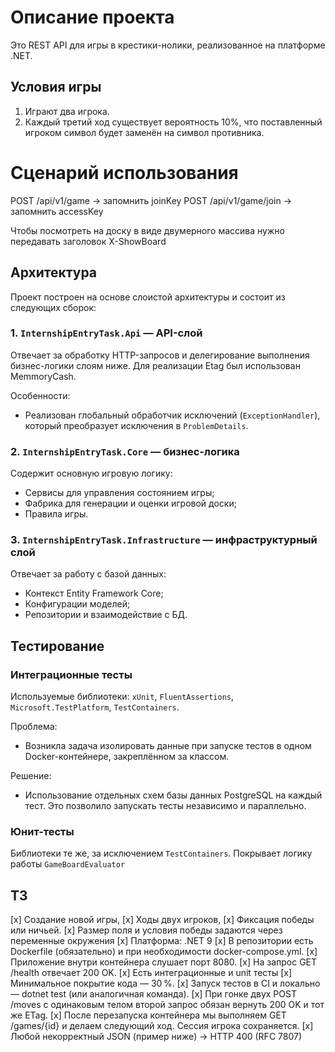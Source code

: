 # Описание проекта

Это REST API для игры в крестики-нолики, реализованное на платформе .NET.

## Условия игры

1. Играют два игрока.
2. Каждый третий ход существует вероятность 10%, что поставленный игроком символ будет заменён на символ противника.

# Сценарий использования
POST /api/v1/game -> запомнить joinKey
POST /api/v1/game/join -> запомнить accessKey

Чтобы посмотреть на доску в виде двумерного массива нужно передавать заголовок X-ShowBoard


## Архитектура

Проект построен на основе слоистой архитектуры и состоит из следующих сборок:

### 1. `InternshipEntryTask.Api` — API-слой

Отвечает за обработку HTTP-запросов и делегирование выполнения бизнес-логики слоям ниже. 
Для реализации Etag был использован MemmoryCash.

Особенности:
- Реализован глобальный обработчик исключений (`ExceptionHandler`), который преобразует исключения в `ProblemDetails`.

### 2. `InternshipEntryTask.Core` — бизнес-логика

Содержит основную игровую логику:
- Сервисы для управления состоянием игры;
- Фабрика для генерации и оценки игровой доски;
- Правила игры.

### 3. `InternshipEntryTask.Infrastructure` — инфраструктурный слой

Отвечает за работу с базой данных:
- Контекст Entity Framework Core;
- Конфигурации моделей;
- Репозитории и взаимодействие с БД.

## Тестирование

### Интеграционные тесты

Используемые библиотеки: `xUnit`, `FluentAssertions`, `Microsoft.TestPlatform`, `TestContainers`.

Проблема:
- Возникла задача изолировать данные при запуске тестов в одном Docker-контейнере, закреплённом за классом.

Решение:
- Использование отдельных схем базы данных PostgreSQL на каждый тест. Это позволило запускать тесты независимо и параллельно.

### Юнит-тесты

Библиотеки те же, за исключением `TestContainers`. Покрывает логику работы  `GameBoardEvaluator`

## ТЗ
[x] Создание новой игры,
[x] Ходы двух игроков,
[x] Фиксация победы или ничьей.
[x] Размер поля и условия победы задаются через переменные окружения
[x] Платформа: .NET 9
[x] В репозитории есть Dockerfile (обязательно) и при необходимости docker-compose.yml.
[x] Приложение внутри контейнера слушает порт 8080.
[x] На запрос GET /health отвечает 200 OK.
[x] Есть интеграционные и unit тесты
[x] Минимальное покрытие кода — 30 %.
[x] Запуск тестов в CI и локально — dotnet test (или аналогичная команда).
[x] При гонке двух POST /moves с одинаковым телом второй запрос обязан вернуть 200 OK и тот же ETag.
[x] После перезапуска контейнера мы выполняем GET /games/{id} и делаем следующий ход. Сессия игрока сохраняется.
[x] Любой некорректный JSON (пример ниже) → HTTP 400 (RFC 7807)